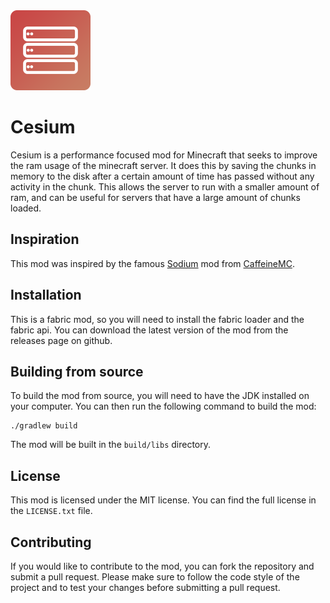 <img src="src/main/resources/cesium-icon.png" width="128" alt="">

# Cesium

Cesium is a performance focused mod for Minecraft that seeks to improve 
the ram usage of the minecraft server. It does this by saving the chunks in
memory to the disk after a certain amount of time has passed without any
activity in the chunk. This allows the server to run with a smaller amount of
ram, and can be useful for servers that have a large amount of chunks loaded.

## Inspiration

This mod was inspired by the famous 
[Sodium](https://github.com/CaffeineMC/sodium/) mod from 
[CaffeineMC](https://github.com/CaffeineMC).

## Installation

This is a fabric mod, so you will need to install the fabric loader and the 
fabric api. You can download the latest version of the mod from the releases
page on github.

## Building from source

To build the mod from source, you will need to have the JDK installed on your
computer. You can then run the following command to build the mod:

```shell
./gradlew build
```

The mod will be built in the `build/libs` directory.

## License

This mod is licensed under the MIT license. You can find the full license in
the `LICENSE.txt` file.

## Contributing

If you would like to contribute to the mod, you can fork the repository and
submit a pull request. Please make sure to follow the code style of the project
and to test your changes before submitting a pull request.
